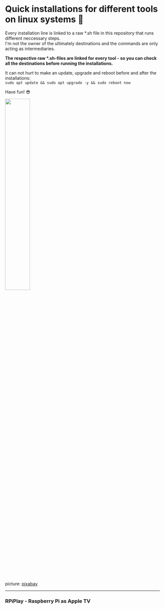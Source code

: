 # Quick installations for different tools on linux systems 🚀

Every installation line is linked to a raw \*.sh file in this repository that runs different neccessary steps.  
I'm not the owner of the ultimately destinations and the commands are only acting as intermediaries.  

__The respective raw \*.sh-files are linked for every tool - so you can check all the destinations before running the installations.__  

It can not hurt to make an update, upgrade and reboot before and after the installations:  
``sudo apt update && sudo apt upgrade -y && sudo reboot now``  

Have fun! 😎

<img src="https://cdn.pixabay.com/photo/2016/04/10/21/53/distorted-1320866_960_720.png" width="40%">

picture: [pixabay](https://pixabay.com/de/vectors/wolke-m%c3%a4nner-himmel-menschen-4273197/)

---

### RPiPlay - Raspberry Pi as Apple TV
